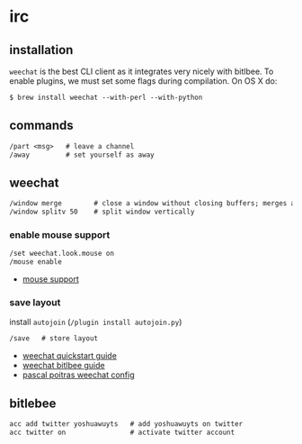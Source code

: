 # irc

## installation
`weechat` is the best CLI client as it integrates very nicely with bitlbee. To
enable plugins, we must set some flags during compilation. On OS X do:
```txt
$ brew install weechat --with-perl --with-python
```

## commands
```txt
/part <msg>   # leave a channel
/away         # set yourself as away
```

## weechat
```txt
/window merge        # close a window without closing buffers; merges all
/window splitv 50    # split window vertically
```

### enable mouse support
```txt
/set weechat.look.mouse on
/mouse enable
```
- [mouse support](http://dev.weechat.org/post/2011/07/26/Mouse-support-and-free-movement-of-cursor)

### save layout
install `autojoin` (`/plugin install autojoin.py`)
```txt
/save   # store layout
```
- [weechat quickstart guide](https://weechat.org/files/doc/devel/weechat_quickstart.en.html)
- [weechat bitlbee guide](http://zanshin.net/2015/01/10/a-guide-for-setting-up-weechat-and-bitlbee/)
- [pascal poitras weechat config](https://pascalpoitras.com/my-weechat-configuration/)

## bitlebee
```txt
acc add twitter yoshuawuyts   # add yoshuawuyts on twitter
acc twitter on                # activate twitter account
```
